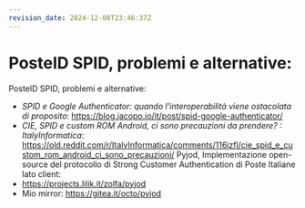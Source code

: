 ```yaml
---
revision_date: 2024-12-08T23:46:37Z
---
```

# PosteID SPID, problemi e alternative:
PosteID SPID, problemi e alternative:
* *SPID e Google Authenticator: quando l'interoperabilità viene ostacolata di proposito*: https://blog.jacopo.io/it/post/spid-google-authenticator/
* *CIE, SPID e custom ROM Android, ci sono precauzioni da prendere? : ItalyInformatica*: https://old.reddit.com/r/ItalyInformatica/comments/116jzfl/cie_spid_e_custom_rom_android_ci_sono_precauzioni/
Pyjod, Implementazione open-source del protocollo di Strong Customer Authentication di Poste Italiane lato client:
* https://projects.lilik.it/zolfa/pyjod
* Mio mirror: https://gitea.it/octo/pyjod